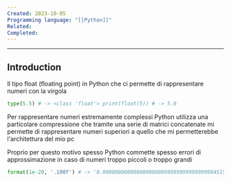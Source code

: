 ```yaml
---
Created: 2023-10-05
Programming language: "[[Python]]"
Related: 
Completed:
---
```

---
## Introduction
Il tipo float (floating point) in Python che ci permette di rappresentare numeri con la virgola

```python
type(5.5) # -> <class 'float'> print(float(5)) # -> 5.0
```
Per rappresentare numeri estremamente complessi Python utilizza una particolare compressione che tramite una serie di matrici concatenate mi permette di rappresentare numeri superiori a quello che mi permetterebbe l'architettura del mio pc

Proprio per questo motivo spesso Python commette spesso errori di approssimazione in caso di numeri troppo piccoli o troppo grandi

```python
format(1e-20, '.100f') # -> '0.0000000000000000000099999999999999994515...' (1 + 1e-20) > 1 # -> False
```
